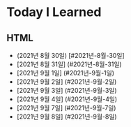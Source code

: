 # Today  I Learned
## HTML
<ul>
<li>(2021년 8월 30일) [#2021년-8월-30일]</li>
<li>[2021년 8월 31일] (#2021년-8월-31일)</li>
<li>[2021년 9월 1일] (#2021년-9월-1일)</li>
<li>[2021년 9월 2일] (#2021년-9월-2일)</li>
<li>[2021년 9월 3일] (#2021년-9월-3일)</li>
<li>[2021년 9월 4일] (#2021년-9월-4일)</li>
<li>[2021년 9월 7일] (#2021년-9월-7일)</li>
<li>[2021년 9월 8일] (#2021년-9월-8일)</li>
</ul>
